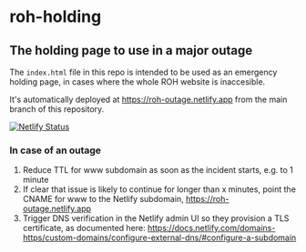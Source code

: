 # roh-holding

## The holding page to use in a major outage

The `index.html` file in this repo is intended to be used as an emergency holding page, in cases where the whole ROH website is inaccesible.

It's automatically deployed at https://roh-outage.netlify.app from the main branch of this repository.

[![Netlify Status](https://api.netlify.com/api/v1/badges/53b1d50a-9e28-4a07-b5f0-6529a74590d5/deploy-status)](https://app.netlify.com/sites/roh-outage/deploys)

### In case of an outage

1. Reduce TTL for www subdomain as soon as the incident starts, e.g. to 1 minute
2. If clear that issue is likely to continue for longer than x minutes, point the CNAME for www to the Netlify subdomain, https://roh-outage.netlify.app
3. Trigger DNS verification in the Netlify admin UI so they provision a TLS certificate, as documented here: https://docs.netlify.com/domains-https/custom-domains/configure-external-dns/#configure-a-subdomain
